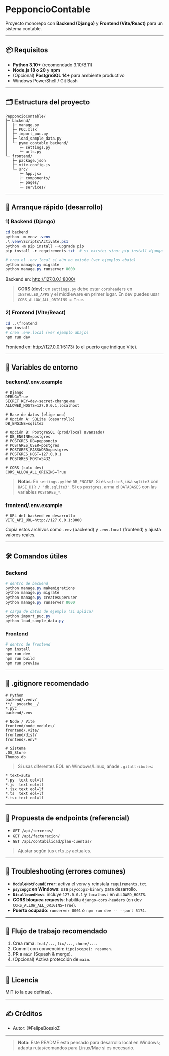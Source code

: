 # PepponcioContable

Proyecto monorepo con **Backend (Django)** y **Frontend (Vite/React)** para un sistema contable.

---

## 📦 Requisitos
- **Python 3.10+** (recomendado 3.10/3.11)
- **Node.js 18 o 20** y **npm**
- (Opcional) **PostgreSQL 14+** para ambiente productivo
- Windows PowerShell / Git Bash

---

## 🗂️ Estructura del proyecto
```
PepponcioContable/
├─ backend/
│  ├─ manage.py
│  ├─ PUC.xlsx
│  ├─ import_puc.py
│  ├─ load_sample_data.py
│  └─ pyme_contable_backend/
│     ├─ settings.py
│     └─ urls.py
└─ frontend/
   ├─ package.json
   ├─ vite.config.js
   └─ src/
      ├─ App.jsx
      ├─ components/
      ├─ pages/
      └─ services/
```

---

## 🚀 Arranque rápido (desarrollo)

### 1) Backend (Django)
```powershell
cd backend
python -m venv .venv
.\.venv\Scripts\Activate.ps1
python -m pip install --upgrade pip
pip install -r requirements.txt  # si existe; sino: pip install django djangorestframework django-cors-headers python-dotenv psycopg2-binary

# crea el .env local si aún no existe (ver ejemplos abajo)
python manage.py migrate
python manage.py runserver 8000
```
Backend en: http://127.0.0.1:8000/

> **CORS (dev):** en `settings.py` debe estar `corsheaders` en `INSTALLED_APPS` y el middleware en primer lugar. En dev puedes usar `CORS_ALLOW_ALL_ORIGINS = True`.

### 2) Frontend (Vite/React)
```powershell
cd ..\frontend
npm install
# crea .env.local (ver ejemplo abajo)
npm run dev
```
Frontend en: http://127.0.0.1:5173/ (o el puerto que indique Vite).

---

## 🔐 Variables de entorno

### backend/.env.example
```
# Django
DEBUG=True
SECRET_KEY=dev-secret-change-me
ALLOWED_HOSTS=127.0.0.1,localhost

# Base de datos (elige uno)
# Opción A: SQLite (desarrollo)
DB_ENGINE=sqlite3

# Opción B: PostgreSQL (prod/local avanzado)
# DB_ENGINE=postgres
# POSTGRES_DB=pepponcio
# POSTGRES_USER=postgres
# POSTGRES_PASSWORD=postgres
# POSTGRES_HOST=127.0.0.1
# POSTGRES_PORT=5432

# CORS (solo dev)
CORS_ALLOW_ALL_ORIGINS=True
```

> **Notas**: En `settings.py` lee `DB_ENGINE`. Si es `sqlite3`, usa `sqlite3` con `BASE_DIR / 'db.sqlite3'`. Si es `postgres`, arma el `DATABASES` con las variables `POSTGRES_*`.

### frontend/.env.example
```
# URL del backend en desarrollo
VITE_API_URL=http://127.0.0.1:8000
```

Copia estos archivos como `.env` (backend) y `.env.local` (frontend) y ajusta valores reales.

---

## 🛠️ Comandos útiles

### Backend
```powershell
# dentro de backend
python manage.py makemigrations
python manage.py migrate
python manage.py createsuperuser
python manage.py runserver 8000

# carga de datos de ejemplo (si aplica)
python import_puc.py
python load_sample_data.py
```

### Frontend
```powershell
# dentro de frontend
npm install
npm run dev
npm run build
npm run preview
```

---

## 📑 .gitignore recomendado
```
# Python
backend/.venv/
**/__pycache__/
*.pyc
backend/.env

# Node / Vite
frontend/node_modules/
frontend/.vite/
frontend/dist/
frontend/.env*

# Sistema
.DS_Store
Thumbs.db
```

> Si usas diferentes EOL en Windows/Linux, añade `.gitattributes`:
```
* text=auto
*.py  text eol=lf
*.js  text eol=lf
*.jsx text eol=lf
*.ts  text eol=lf
*.tsx text eol=lf
```

---

## 🧪 Propuesta de endpoints (referencial)
- `GET /api/terceros/`
- `GET /api/facturacion/`
- `GET /api/contabilidad/plan-cuentas/`

> Ajustar según tus `urls.py` actuales.

---

## 🧭 Troubleshooting (errores comunes)
- **`ModuleNotFoundError`**: activa el venv y reinstala `requirements.txt`.
- **`psycopg2` en Windows**: usa `psycopg2-binary` para desarrollo.
- **`DisallowedHost`**: incluye `127.0.0.1` y `localhost` en `ALLOWED_HOSTS`.
- **CORS bloquea requests**: habilita `django-cors-headers` (en dev `CORS_ALLOW_ALL_ORIGINS=True`).
- **Puerto ocupado**: `runserver 8001` o `npm run dev -- --port 5174`.

---

## 🤝 Flujo de trabajo recomendado
1. Crea rama: `feat/...`, `fix/...`, `chore/...`.
2. Commit con convención: `tipo(scope): resumen`.
3. PR a `main` (Squash & merge).
4. (Opcional) Activa protección de `main`.

---

## 📜 Licencia
MIT (o la que definas).

---

## ✍️ Créditos
- Autor: @FelipeBossioZ

---

> **Nota:** Este README está pensado para desarrollo local en Windows; adapta rutas/comandos para Linux/Mac si es necesario.

